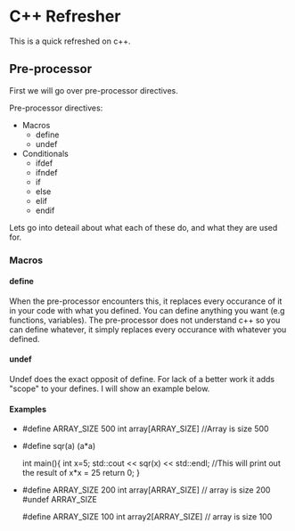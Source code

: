 # C++ Refresher

This is a quick refreshed on c++.

## Pre-processor
First we will go over pre-processor directives.

Pre-processor directives:
- Macros
    - define
    - undef
- Conditionals
    - ifdef
    - ifndef
    - if
    - else
    - elif
    - endif
    
Lets go into deteail about what each of these do, and what they are used for.

### Macros
#### define
When the pre-processor encounters this, it replaces every occurance of it in your code with what you defined. You can define anything you want (e.g functions, variables). The pre-processor does not understand c++ so you can define whatever, it simply replaces every occurance with whatever you defined.
#### undef
Undef does the exact opposit of define. For lack of a better work it adds "scope" to your defines. I will show an example below.
#### Examples
* \#define ARRAY\_SIZE 500
  int array[ARRAY\_SIZE] //Array is size 500
* \#define sqr(a) (a*a)
  
  int main(){
    int x=5;
    std::cout << sqr(x) << std::endl; //This will print out the result of x*x = 25
    return 0;
  }
* \#define ARRAY\_SIZE 200
    int array[ARRAY\_SIZE] // array is size 200
  \#undef ARRAY\_SIZE

  \#define ARRAY\_SIZE 100
  int array2[ARRAY\_SIZE] // array is size 100



